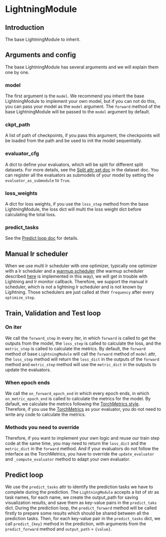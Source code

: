 # LightningModule

## Introduction

The base LightningModule to inherit.

## Arguments and config

The base LightningModule has several arguments and we will explain them one by one.

### model

The first argument is the `model`. We recommend you inherit the base LightningModule to implement your own model, but if you can not do this, you can pass your model as the `model` argument. The `forward` method of the base LightningModule will be passed to the `model` argument by default.

### ckpt_path

A list of path of checkpoints, if you pass this argument, the checkpoints will be loaded from the path and be used to init the model sequentially.

### evaluator_cfg

A dict to define your evaluators, which will be split for different split datasets. For more details, see the [Split attr set doc](dataset.md#split-attr-set) in the dataset doc. You can register all the evaluators as submodels of your model by setting the `evaluator_as_submodule` to `True`.

### loss_weights

A dict for loss weights, if you use the `loss_step` method from the base LightningModule, the loss dict will multi the loss weight dict before calculating the total loss.

### predict_tasks

See the [Predict loop doc](#predict-loop) for details.

## Manual lr scheduler

When we use multi lr scheduler with one optimizer, typically one optimizer with a lr scheduler and a [warmup scheduler](optimizer_config.md#warmup-lr-scheduler-config) (the warmup scheduler described [here](optimizer_config.md#warmup-lr-scheduler-config) is implemented in this way), we will get in trouble with Lightning and lr monitor callback. Therefore, we support the manual lr scheduler, which is not a lightning lr scheduler and is not known by Ligihtning. Those schedulers are just called at their `frequency` after every `optimize_step`.

## Train, Validation and Test loop

### On iter

We call the `forward_step` in every iter, in which `forward` is called to get the outputs from the model, the `loss_step` is called to calculate the loss, and the `metric_step` is called to calculate the metrics. By default, the `forward` method of base `LightningModule` will call the `forward` method of `model` attr, the `loss_step` method will return the `loss_dict` in the outputs of the `forward` method and `metric_step` method will use the `metric_dict` in the outputs to update the evaluators.

### When epoch ends

We call the `on_forward_epoch_end` in which every epoch ends, in which `on_metric_epoch_end` is called to calculate the metrics for the model. By default, we calculate the metrics following the [TorchMetrics style](https://torchmetrics.readthedocs.io/en/stable/pages/overview.html). Therefore, if you use the [TorchMetrics](https://lightning.ai/docs/torchmetrics/stable/) as your evaluator, you do not need to write any code to calculate the metrics.

### Methods you need to override

Therefore, if you want to implement your own logic and reuse our train step code at the same time, you may need to return the `loss_dict` and the `metric_dict` in the `forward` method. And if your evaluators do not follow the interface as the TorchMetrics, you have to override the `update_evaluator` and `_compute_evaluator` method to adapt your own evaluator.

## Predict loop

We use the `predict_tasks` attr to identify the prediction tasks we have to complete during the prediction. The `LightningModule` accepts a list of str as task names, for each name, we create the output_path for saving visualization results, and save them as key-value pairs in the `predict_taks` dict. During the prediction loop, the `predict_forward` method will be called firstly to prepare some results which should be shared between all the prediction tasks. Then, for each key-value pair in the `predict_tasks` dict, we call `predict_{key}` method in the prediction, with arguments from the `predict_forward` method and `output_path` = `{value}`.
